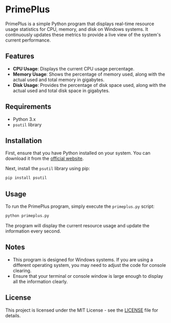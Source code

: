 # PrimePlus

PrimePlus is a simple Python program that displays real-time resource usage statistics for CPU, memory, and disk on Windows systems. It continuously updates these metrics to provide a live view of the system's current performance.

## Features

- **CPU Usage**: Displays the current CPU usage percentage.
- **Memory Usage**: Shows the percentage of memory used, along with the actual used and total memory in gigabytes.
- **Disk Usage**: Provides the percentage of disk space used, along with the actual used and total disk space in gigabytes.

## Requirements

- Python 3.x
- `psutil` library

## Installation

First, ensure that you have Python installed on your system. You can download it from the [official website](https://www.python.org/).

Next, install the `psutil` library using pip:

```bash
pip install psutil
```

## Usage

To run the PrimePlus program, simply execute the `primeplus.py` script:

```bash
python primeplus.py
```

The program will display the current resource usage and update the information every second.

## Notes

- This program is designed for Windows systems. If you are using a different operating system, you may need to adjust the code for console clearing.
- Ensure that your terminal or console window is large enough to display all the information clearly.

## License

This project is licensed under the MIT License - see the [LICENSE](LICENSE) file for details.